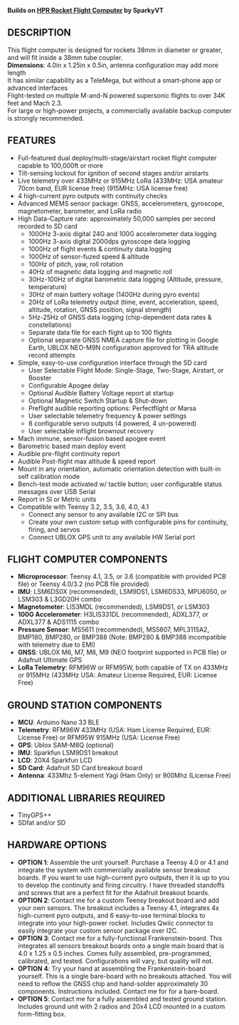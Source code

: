 
**Builds on [HPR Rocket Flight Computer](https://github.com/SparkyVT/HPR-Rocket-Flight-Computer) by SparkyVT**  

## DESCRIPTION

This flight computer is designed for rockets 38mm in diameter or greater, and will fit inside a 38mm tube coupler.  
**Dimensions**: 4.0in x 1.25in x 0.5in, antenna configuration may add more length  
It has similar capability as a TeleMega, but without a smart-phone app or advanced interfaces  
Flight-tested on multiple M-and-N powered supersonic flights to over 34K feet and Mach 2.3.  
For large or high-power projects, a commercially available backup computer is strongly recommended.  

## FEATURES

- Full-featured dual deploy/multi-stage/airstart rocket flight computer capable to 100,000ft or more
- Tilt-sensing lockout for ignition of second stages and/or airstarts
- Live telemetry over 433MHz or 915MHz LoRa (433MHz: USA amateur 70cm band, EUR license free) (915MHz: USA license free) 
- 4 high-current pyro outputs with continuity checks
- Advanced MEMS sensor package: GNSS, accelerometers, gyroscope, magnetometer, barometer, and LoRa radio
- High Data-Capture rate: approximately 50,000 samples per second recorded to SD card
  - 1000Hz 3-axis digital 24G and 100G accelerometer data logging
  - 1000Hz 3-axis digital 2000dps gyroscope data logging
  - 1000Hz of flight events & continuity data logging
  - 1000Hz of sensor-fuzed speed & altitude
  - 100Hz of pitch, yaw, roll rotation
  - 40Hz of magnetic data logging and magnetic roll
  - 30Hz-100Hz of digital barometric data logging (Altitude, pressure, temperature)
  - 30Hz of main battery voltage (1400Hz during pyro events)
  - 20Hz of LoRa telemetry output (time, event, acceleration, speed, altitude, rotation, GNSS position, signal strength)
  - 5Hz-25Hz of GNSS data logging (chip-dependent data rates & constellations)
  - Separate data file for each flight up to 100 flights
  - Optional separate GNSS NMEA capture file for plotting in Google Earth, UBLOX NEO-M9N configuration approved for TRA altitude record attempts
- Simple, easy-to-use configuration interface through the SD card
  - User Selectable Flight Mode: Single-Stage, Two-Stage, Airstart, or Booster
  - Configurable Apogee delay
  - Optional Audible Battery Voltage report at startup
  - Optional Magnetic Switch Startup & Shut-down
  - Preflight audible reporting options: Perfectflight or Marsa
  - User selectable telemetry frequency & power settings
  - 8 configurable servo outputs (4 powered, 4 un-powered)
  - User selectable inflight brownout recovery
- Mach immune, sensor-fusion based apogee event
- Barometric based main deploy event
- Audible pre-flight continuity report
- Audible Post-flight max altitude & speed report
- Mount in any orientation, automatic orientation detection with built-in self calibration mode
- Bench-test mode activated w/ tactile button; user configurable status messages over USB Serial
- Report in SI or Metric units
- Compatible with Teensy 3.2, 3.5, 3.6, 4.0, 4.1
  - Connect any sensor to any available I2C or SPI bus
  - Create your own custom setup with configurable pins for continuity, firing, and servos
  - Connect UBLOX GPS unit to any available HW Serial port

## FLIGHT COMPUTER COMPONENTS

- **Microprocessor**: Teensy 4.1, 3.5, or 3.6 (compatible with provided PCB file) or Teensy 4.0/3.2 (no PCB file provided)
- **IMU**: LSM6DS0X (recommended), LSM9DS1, LSM6DS33, MPU6050, or LSM303 & L3GD20H combo
- **Magnetometer**: LIS3MDL (recommended), LSM9DS1, or LSM303
- **100G Accelerometer**: H3LIS331DL (recommended), ADXL377, or ADXL377 & ADS1115 combo
- **Pressure Sensor**: MS5611 (recommended), MS5607, MPL3115A2, BMP180, BMP280, or BMP388 (Note: BMP280 & BMP388 incompatible with telemetry due to EMI)
- **GNSS**: UBLOX M6, M7, M8, M9 (NEO footprint supported in PCB file) or Adafruit Ultimate GPS
- **LoRa Telemetry**: RFM96W or RFM95W, both capable of TX on 433MHz or 915MHz (433MHz USA: Amateur License Required, EUR: License Free)

## GROUND STATION COMPONENTS

- **MCU**: Arduino Nano 33 BLE
- **Telemetry**: RFM96W 433MHz (USA: Ham License Required, EUR: License Free) or RFM95W 915MHz (USA: License Free)
- **GPS**: Ublox SAM-M8Q (optional)
- **IMU**: Sparkfun LSM9DS1 breakout
- **LCD**: 20X4 Sparkfun LCD
- **SD Card**: Adafruit SD Card breakout board
- **Antenna**: 433Mhz 5-element Yagi (Ham Only) or 900Mhz (License Free)

## ADDITIONAL LIBRARIES REQUIRED

- TinyGPS++
- SDfat and/or SD

## HARDWARE OPTIONS

- **OPTION 1**: Assemble the unit yourself. Purchase a Teensy 4.0 or 4.1 and integrate the system with commercially available sensor breakout boards. If you want to use high-current pyro outputs, then it is up to you to develop the continuity and firing circuitry. I have threaded standoffs and screws that are a perfect fit for the Adafruit breakout boards.
- **OPTION 2**: Contact me for a custom Teensy breakout board and add your own sensors. The breakout includes a Teensy 4.1, integrates 4x high-current pyro outputs, and 6 easy-to-use terminal blocks to integrate into your high-power rocket. Includes Qwiic connector to easily integrate your custom sensor package over I2C.
- **OPTION 3**: Contact me for a fully-functional Frankenstein-board. This integrates all sensors breakout boards onto a single main board that is 4.0 x 1.25 x 0.5 inches. Comes fully assembled, pre-programmed, calibrated, and tested. Configurations will vary, but quality will not.  
- **OPTION 4**: Try your hand at assembling the Frankenstein-board yourself. This is a single bare-board with no breakouts attached. You will need to reflow the GNSS chip and hand-solder approximately 30 components. Instructions included. Contact me for for a bare-board.
- **OPTION 5**: Contact me for a fully assembled and tested ground station. Includes ground unit with 2 radios and 20x4 LCD mounted in a custom form-fitting box.
